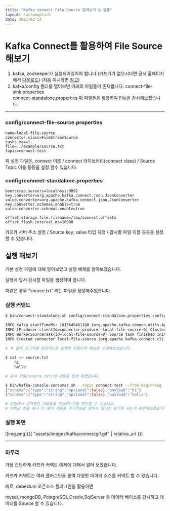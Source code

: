 ```yaml
---
title: "Kafka connect File Source 알아보기 & 실행"
layout: customsplash
date: 2021-03-14
---
```


# Kafka Connect를 활용하여 File Source 해보기

1. kafka, zookeeper가 실행되어있어야 합니다.(카프가가 없으시다면 공식 홈페이지에서 [다운로드](https://www.apache.org/dyn/closer.cgi?path=/kafka/2.7.0/kafka_2.13-2.7.0.tgz))
   (처음 이시라면 [참고](https://kth12.github.io/kafka-quick-start/))
2. kafka/config 폴더를 열어보면 아래의 파일들이 존재합니다.
   connect-file-sink.properties     
   connect-standalone.properties
   위 파일들을 확용하여 File을 감시해보겠습니다.

---

### config/connect-file-source.properties

```shell
name=local-file-source
connector.class=FileStreamSource
tasks.max=1
file=../example/source.txt
topic=connect-test
```

위 설정 파일은, connect 이름 / connect 라이브러리(connect class) / Source Topic 이름  등등을 설정 할수 있습니다.

### config/connect-standalone.properties

```shell
bootstrap.servers=localhost:9092
key.converter=org.apache.kafka.connect.json.JsonConverter
value.converter=org.apache.kafka.connect.json.JsonConverter
key.converter.schemas.enable=true
value.converter.schemas.enable=true

offset.storage.file.filename=/tmp/connect.offsets
offset.flush.interval.ms=10000
```

카프카 서버 주소 설정 / Source key, value 타입 지정 / 감시할 파일 이름 등등을 설정 할 수 있습니다.

## 실행 해보기

기본 설정 파일에 대해 알아보았고 실행 예제를 알아보겠습니다.

실행에 앞서 감시할 파일을 생성하여 줍니다.

저같은 경우 "source.txt" 라는 파일을 생성해주었습니다.

### 실행 커맨드

```bash
$ bin/connect-standalone.sh config/connect-standalone.properties config/connect-file-source.properties

INFO Kafka startTimeMs: 1615649461180 (org.apache.kafka.common.utils.AppInfoParser:121)
INFO [Producer clientId=connector-producer-local-file-source-0] Cluster ID: ovrhH6KaQnOfZ0SseIBV6g (org.apache.kafka.clients.Metadata:279)
INFO WorkerSourceTask{id=local-file-source-0} Source task finished initialization and start (org.apache.kafka.connect.runtime.WorkerSourceTask:233)
INFO Created connector local-file-source (org.apache.kafka.connect.cli.ConnectStandalone:112)
 
# 위 출력 로그처럼 정상적으로 실행이 되었다면 파일을 수정해보겠습니다.

$ cat >> source.txt
	hi
	hello

# 감시 파일(source.txt)에 내용을 입력 하였습니다.

$ bin/kafka-console-consumer.sh --topic connect-test --from-beginning  --bootstrap-server localhost:9092
{"schema":{"type":"string","optional":false},"payload":"hi"}
{"schema":{"type":"string","optional":false},"payload":"hello"}

# 파일에서 입력했던 내용들을 컨슘되는것을 확인할 수 있습니다.
# 터미널 창을 하나 더 열어 내용을 추가적으로 넣어서 실시간 동기화 되는지 확인해보겠습니다.
```

### 실행 화면

![img.png]({{ "assets/images/kafkaconnectgif.gif" | relative_url }})

---

### 마무리

가장 간단하게 카프카 커넥트 예제에 대해서 알아 보았습니다.

카프카 커넥트는 여러 플러그인을 붙여 다양한 데이터 소스를 커넥트 할 수 있습니다.

예로, debezium 오픈소스 플러그인을 활용하면

mysql, mongoDB, PostgreSQL,Oracle,SqlServer 등 데이터 베이스를 감시하고 데이터를 Source 할 수 있습니다.